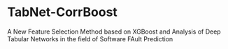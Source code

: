# TabNet-CorrBoost
A New Feature Selection Method based on XGBoost and Analysis of Deep Tabular Networks in the field of Software FAult Prediction
